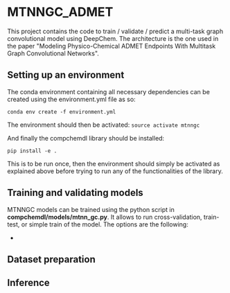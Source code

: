 # MTNNGC_ADMET

This project contains the code to train / validate / predict a multi-task graph convolutional model using DeepChem. The architecture is the one used in the paper "Modeling Physico-Chemical ADMET Endpoints With Multitask Graph Convolutional Networks".


## Setting up an environment

The conda environment containing all necessary dependencies can be created using the environment.yml file as so:

```conda env create -f environment.yml```

The environment should then be activated: ```source activate mtnngc```

And finally the compchemdl library should be installed:

```pip install -e .```

This is to be run once, then the environment should simply be activated as explained above before trying to run any of the functionalities of the library.

## Training and validating models

MTNNGC models can be trained using the python script in **compchemdl/models/mtnn_gc.py**. It allows to run cross-validation, train-test, or simple train of the model. The options are the following:


- 


## Dataset preparation

## Inference
